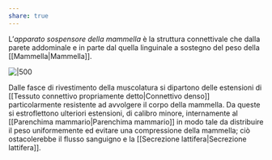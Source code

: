 ```yaml
---
share: true
---
```

L’*apparato sospensore della mammella* è la struttura connettivale che dalla parete addominale e in parte dal quella linguinale a sostegno del peso della [[Mammella|Mammella]].

![|500](96f151c28cbadd46d838e5b524f55747_MD5%201.png)

Dalle fasce di rivestimento della muscolatura si dipartono delle estensioni di [[Tessuto connettivo propriamente detto|Connettivo denso]] particolarmente resistente ad avvolgere il corpo della mammella.
Da queste si estroflettono ulteriori estensioni, di calibro minore, internamente al [[Parenchima mammario|Parenchima mammario]] in modo tale da distribuire il peso uniformemente ed evitare una compressione della mammella; ciò ostacolerebbe il flusso sanguigno e la [[Secrezione lattifera|Secrezione lattifera]].